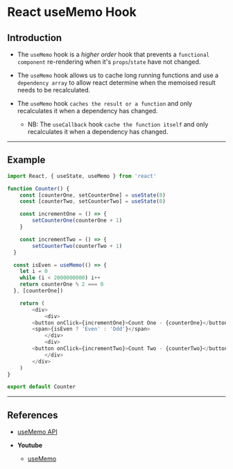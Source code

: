 # React useMemo Hook


## Introduction

* The `useMemo` hook is a _higher order_ hook that prevents a `functional component` re-rendering when it's `props`/`state` have not changed.

* The `useMemo` hook allows us to cache long running functions and use a `dependency array` to allow react determine when the memoised result needs to be recalculated.

* The `useMemo` hook `caches the result or a function` and only recalculates it when a dependency has changed.

    * NB: The `useCallback` hook `cache the function itself` and only recalculates it when a dependency has changed.

---

## Example

```javascript
import React, { useState, useMemo } from 'react'

function Counter() {
	const [counterOne, setCounterOne] = useState(0)
	const [counterTwo, setCounterTwo] = useState(0)

	const incrementOne = () => {
		setCounterOne(counterOne + 1)
	}

	const incrementTwo = () => {
		setCounterTwo(counterTwo + 1)
  }

  const isEven = useMemo(() => {
    let i = 0
    while (i < 2000000000) i++
    return counterOne % 2 === 0
  }, [counterOne])

	return (
		<div>
			<div>
        <button onClick={incrementOne}>Count One - {counterOne}</button>
        <span>{isEven ? 'Even' : 'Odd'}</span>
			</div>
			<div>
        <button onClick={incrementTwo}>Count Two - {counterTwo}</button>
			</div>
		</div>
	)
}

export default Counter
```


---

## References

* [useMemo API](https://reactjs.org/docs/hooks-reference.html#usemeo)

* __Youtube__

    * [useMemo](https://www.youtube.com/watch?v=qySZIzZvZOY&list=PLC3y8-rFHvwisvxhZ135pogtX7_Oe3Q3A&index=27)
